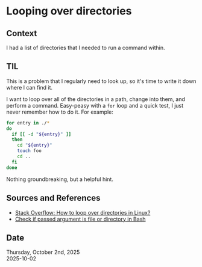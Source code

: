 # Looping over directories

## Context
I had a list of directories that I needed to run a command within. 

## TIL
This is a problem that I regularly need to look up, so it's time to write it down where I can find it. 

I want to loop over all of the directories in a path, change into them, and perform a command. Easy-peasy with a `for` loop and a quick test, I just never remember how to do it. For example:

```bash
for entry in ./*
do
  if [[ -d "${entry}" ]]
  then
    cd "${entry}"
    touch foo
    cd ..
  fi
done
```

Nothing groundbreaking, but a helpful hint.


## Sources and References
* [Stack Overflow: How to loop over directories in Linux?](https://stackoverflow.com/questions/2107945/how-to-loop-over-directories-in-linux)
* [Check if passed argument is file or directory in Bash](https://stackoverflow.com/questions/4665051/check-if-passed-argument-is-file-or-directory-in-bash)


## Date
Thursday, October  2nd, 2025  
2025-10-02  
